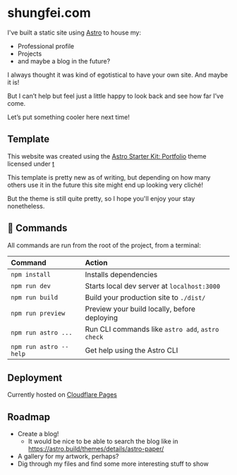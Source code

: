 # shungfei.com

I've built a static site using [Astro](https://astro.build) to house my:

-   Professional profile
-   Projects
-   and maybe a blog in the future?

I always thought it was kind of egotistical to have your own site. And maybe it is!

But I can’t help but feel just a little happy to look back and see how far I’ve come.

Let’s put something cooler here next time!

## Template

This website was created using the [Astro Starter Kit: Portfolio](https://github.com/withastro/astro/tree/main/examples/portfolio) theme licensed under [t](./COPYRIGHT.txt)

This template is pretty new as of writing, but depending on how many others use it in the future this site might end up looking very cliché!

But the theme is still quite pretty, so I hope you'll enjoy your stay nonetheless.

## 🧞 Commands

All commands are run from the root of the project, from a terminal:

| Command                | Action                                           |
| :--------------------- | :----------------------------------------------- |
| `npm install`          | Installs dependencies                            |
| `npm run dev`          | Starts local dev server at `localhost:3000`      |
| `npm run build`        | Build your production site to `./dist/`          |
| `npm run preview`      | Preview your build locally, before deploying     |
| `npm run astro ...`    | Run CLI commands like `astro add`, `astro check` |
| `npm run astro --help` | Get help using the Astro CLI                     |

## Deployment

Currently hosted on [Cloudflare Pages](https://developers.cloudflare.com/pages/)

## Roadmap

-   Create a blog!
    -   It would be nice to be able to search the blog like in https://astro.build/themes/details/astro-paper/
-   A gallery for my artwork, perhaps?
-   Dig through my files and find some more interesting stuff to show
